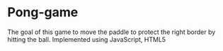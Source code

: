 # Pong-game
The goal of this game to move the paddle to protect the right border by hitting the ball. Implemented using JavaScript, HTML5 
